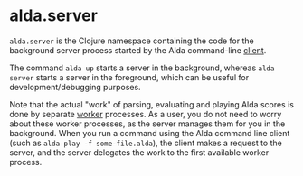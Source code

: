 # alda.server

`alda.server` is the Clojure namespace containing the code for the background
server process started by the Alda command-line [client](alda-client.md).

The command `alda up` starts a server in the background, whereas `alda server`
starts a server in the foreground, which can be useful for development/debugging
purposes.

Note that the actual "work" of parsing, evaluating and playing Alda scores is
done by separate [worker](alda-worker.md) processes. As a user, you do not need
to worry about these worker processes, as the server manages them for you in the
background. When you run a command using the Alda command line client (such as
`alda play -f some-file.alda`), the client makes a request to the server, and
the server delegates the work to the first available worker process.

